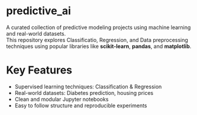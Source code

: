 # predictive_ai
A curated collection of predictive modeling projects using machine learning and real-world datasets.  
This repository explores Classificatio, Regression, and Data preprocessing techniques using popular libraries like **scikit-learn**, **pandas**, and **matplotlib**.

# Key Features

- Supervised learning techniques: Classification & Regression
- Real-world datasets: Diabetes prediction, housing prices
- Clean and modular Jupyter notebooks
- Easy to follow structure and reproducible experiments
